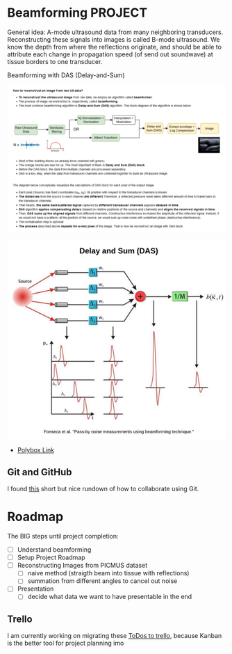 # Beamforming PROJECT
General idea: A-mode ultrasound data from many neighboring transducers. Reconstructing these signals into images is called B-mode ultrasound. We know the depth from where the reflections originate, and should be able to attribute each change in propagation speed (of send out soundwave) at tissue borders to one transducer. 

Beamforming with DAS (Delay-and-Sum)

![Alt text](media/image_reconstruction.png)

![Alt text](<media/delay and sum.png>)

- [Polybox Link](https://polybox.ethz.ch/index.php/apps/files/?dir=/WUPS%20Project&fileid=3513953695)

## Git and GitHub

I found [this](https://medium.com/@jonathanmines/the-ultimate-github-collaboration-guide-df816e98fb67#:~:text=How%20to%20Collaborate%20on%20GitHub%201%20%20Step,Repeat.%20And%20that%E2%80%99s%20pretty%20much%20it%21%20See%20More.) short but nice rundown of how to collaborate using Git. 

# Roadmap

The BIG steps until project completion:

- [ ] Understand beamforming
- [ ] Setup Project Roadmap
- [ ] Reconstructing Images from PICMUS dataset
    - [ ] naive method (straigth beam into tissue with reflections)
    - [ ] summation from different angles to cancel out noise
- [ ] Presentation
    - [ ] decide what data we want to have presentable in the end

## Trello

I am currently working on migrating these [ToDos to trello](https://trello.com/b/LNgm3pRo), because Kanban is the better tool for project planning imo

